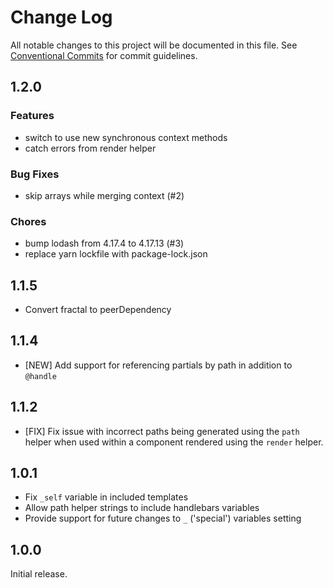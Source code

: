 # Change Log

All notable changes to this project will be documented in this file.
See [Conventional Commits](https://conventionalcommits.org) for commit guidelines.

## 1.2.0

### Features

-   switch to use new synchronous context methods
-   catch errors from render helper

### Bug Fixes

-   skip arrays while merging context (#2)

### Chores

-   bump lodash from 4.17.4 to 4.17.13 (#3)
-   replace yarn lockfile with package-lock.json

## 1.1.5

-   Convert fractal to peerDependency

## 1.1.4

-   [NEW] Add support for referencing partials by path in addition to `@handle`

## 1.1.2

-   [FIX] Fix issue with incorrect paths being generated using the `path` helper when used within a component rendered using the `render` helper.

## 1.0.1

-   Fix `_self` variable in included templates
-   Allow path helper strings to include handlebars variables
-   Provide support for future changes to `_` ('special') variables setting

## 1.0.0

Initial release.
